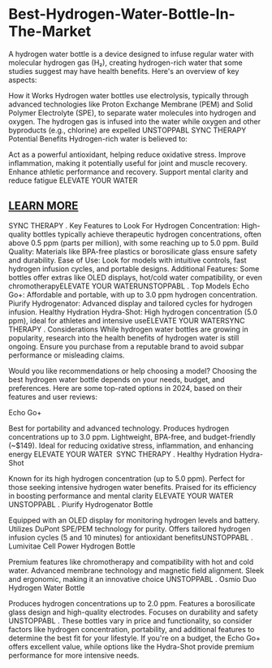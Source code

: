 # Best-Hydrogen-Water-Bottle-In-The-Market
A hydrogen water bottle is a device designed to infuse regular water with molecular hydrogen gas (H₂), creating hydrogen-rich water that some studies suggest may have health benefits. Here's an overview of key aspects:

How it Works
Hydrogen water bottles use electrolysis, typically through advanced technologies like Proton Exchange Membrane (PEM) and Solid Polymer Electrolyte (SPE), to separate water molecules into hydrogen and oxygen. The hydrogen gas is infused into the water while oxygen and other byproducts (e.g., chlorine) are expelled​
UNSTOPPABL
​
SYNC THERAPY
Potential Benefits
Hydrogen-rich water is believed to:

Act as a powerful antioxidant, helping reduce oxidative stress.
Improve inflammation, making it potentially useful for joint and muscle recovery.
Enhance athletic performance and recovery.
Support mental clarity and reduce fatigue​
ELEVATE YOUR WATER

<h2><a href="https://www.microroof.com/28Z2JG43/WZGC46K/">LEARN MORE</a></h2>
​
SYNC THERAPY
.
Key Features to Look For
Hydrogen Concentration: High-quality bottles typically achieve therapeutic hydrogen concentrations, often above 0.5 ppm (parts per million), with some reaching up to 5.0 ppm.
Build Quality: Materials like BPA-free plastics or borosilicate glass ensure safety and durability.
Ease of Use: Look for models with intuitive controls, fast hydrogen infusion cycles, and portable designs.
Additional Features: Some bottles offer extras like OLED displays, hot/cold water compatibility, or even chromotherapy​
ELEVATE YOUR WATER
​
UNSTOPPABL
.
Top Models
Echo Go+: Affordable and portable, with up to 3.0 ppm hydrogen concentration.
Piurify Hydrogenator: Advanced display and tailored cycles for hydrogen infusion.
Healthy Hydration Hydra-Shot: High hydrogen concentration (5.0 ppm), ideal for athletes and intensive use​
ELEVATE YOUR WATER
​
SYNC THERAPY
.
Considerations
While hydrogen water bottles are growing in popularity, research into the health benefits of hydrogen water is still ongoing. Ensure you purchase from a reputable brand to avoid subpar performance or misleading claims.

Would you like recommendations or help choosing a model?
Choosing the best hydrogen water bottle depends on your needs, budget, and preferences. Here are some top-rated options in 2024, based on their features and user reviews:

Echo Go+

Best for portability and advanced technology.
Produces hydrogen concentrations up to 3.0 ppm.
Lightweight, BPA-free, and budget-friendly (~$149).
Ideal for reducing oxidative stress, inflammation, and enhancing energy​
ELEVATE YOUR WATER
​
SYNC THERAPY
.
Healthy Hydration Hydra-Shot

Known for its high hydrogen concentration (up to 5.0 ppm).
Perfect for those seeking intensive hydrogen water benefits.
Praised for its efficiency in boosting performance and mental clarity​
ELEVATE YOUR WATER
​
UNSTOPPABL
.
Piurify Hydrogenator Bottle

Equipped with an OLED display for monitoring hydrogen levels and battery.
Utilizes DuPont SPE/PEM technology for purity.
Offers tailored hydrogen infusion cycles (5 and 10 minutes) for antioxidant benefits​
UNSTOPPABL
.
Lumivitae Cell Power Hydrogen Bottle

Premium features like chromotherapy and compatibility with hot and cold water.
Advanced membrane technology and magnetic field alignment.
Sleek and ergonomic, making it an innovative choice​
UNSTOPPABL
.
Osmio Duo Hydrogen Water Bottle

Produces hydrogen concentrations up to 2.0 ppm.
Features a borosilicate glass design and high-quality electrodes.
Focuses on durability and safety​
UNSTOPPABL
.
These bottles vary in price and functionality, so consider factors like hydrogen concentration, portability, and additional features to determine the best fit for your lifestyle. If you're on a budget, the Echo Go+ offers excellent value, while options like the Hydra-Shot provide premium performance for more intensive needs.







